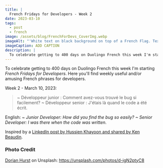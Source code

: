 ```yaml
---
title: |
  French Fridays for Developers - Week 2
date: 2023-03-10
tags:
  - post
  - french
image: /assets/blog/FrenchForDevs_CoverImg.webp
imageAlt: "'White text on black background on top of a French Flag. Text says French for Devs! Funny and/or useful French quotes for developers. A New French for Devs Quote Every Friday! https://gingerkiwi.dev'"
imageCaption: ADD CAPTION
description: |
  To celebrate getting to 400 days on Duolingo French this week I'm starting French for Devs Fridays. Here you'll find  useful and/or amusing French phrases for developers. ~ Développeur junior : Comment avez-vous trouvé le bug si facilement? ~ Développeur senior : J'étais là quand le code a été écrit. Read the full post for the translation.
---
```


To celebrate getting to 400 days on Duolingo French this week I'm starting *French Fridays for Developers*. Here you'll find weekly useful and/or amusing French phrases for developers.

Week 2 - March 10, 2023:

>~ Développeur junior : Comment avez-vous trouvé le bug si facilement?
   ~ Développeur senior : J'étais là quand le code a été écrit.

English:  _~ Junior Developer: How did you find the bug so easily?
~ Senior Developer: I was there when the code was written._

Inspired by a [LinkedIn post by Hussien Khayoon and shared by Ken Beaudin](https://www.linkedin.com/posts/activity-7039350777810677762-oLgD?utm_source=share&utm_medium=member_desktop).

### Photo Credit

[Dorian Hurst](https://unsplash.com/@soyd) on Unsplash: https://unsplash.com/photos/d-igN2ptyC8
